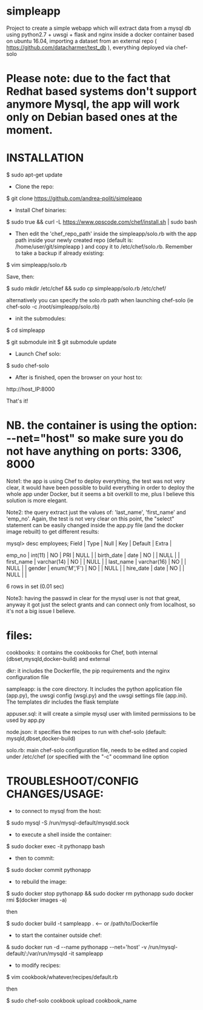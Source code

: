 # simpleapp
Project to create a simple webapp which will extract data from a mysql db using python2.7 + uwsgi + flask and nginx inside a docker container based on ubuntu 16.04, importing a dataset from an external repo ( https://github.com/datacharmer/test_db ), everything deployed via chef-solo

# Please note: due to the fact that Redhat based systems don't support anymore Mysql, the app will work only on Debian based ones at the moment.

# INSTALLATION

$ sudo apt-get update

- Clone the repo:

$ git clone https://github.com/andrea-politi/simpleapp

- Install Chef binaries:

$ sudo true && curl -L https://www.opscode.com/chef/install.sh | sudo bash

- Then edit the 'chef_repo_path' inside the simpleapp/solo.rb with the app path inside your newly created repo (default is: /home/user/git/simpleapp ) and copy it to /etc/chef/solo.rb. Remember to take a backup if already existing:

$ vim simpleapp/solo.rb

Save, then:

$ sudo mkdir /etc/chef && sudo cp simpleapp/solo.rb /etc/chef/

alternatively you can specify the solo.rb path when launching chef-solo (ie chef-solo -c /root/simpleapp/solo.rb)

- init the submodules:

$ cd simpleapp

$ git submodule init
$ git submodule update

- Launch Chef solo:

$ sudo chef-solo

- After is finished, open the browser on your host to:

http://host_IP:8000

That's it!

# NB. the container is using the option: --net="host" so make sure you do not have anything on ports: 3306, 8000

Note1: the app is using Chef to deploy everything, the test was not very clear, it would have been possible to build everything in order to deploy the whole app under Docker, but it seems a bit overkill to me, plus I believe this solution is more elegant.

Note2: the query extract just the values of: 'last_name', 'first_name' and 'emp_no'. Again, the test is not very clear on this point, the "select" statement can be easily changed inside the app.py file (and the docker image rebuilt) to get different results:

mysql> desc employees;
 Field      | Type          | Null | Key | Default | Extra |

 emp_no     | int(11)       | NO   | PRI | NULL    |       |
 birth_date | date          | NO   |     | NULL    |       |
 first_name | varchar(14)   | NO   |     | NULL    |       |
 last_name  | varchar(16)   | NO   |     | NULL    |       |
 gender     | enum('M','F') | NO   |     | NULL    |       |
 hire_date  | date          | NO   |     | NULL    |       |

6 rows in set (0.01 sec)

Note3: having the passwd in clear for the mysql user is not that great, anyway it got just the select grants and can connect only from localhost, so it's not a big issue I believe.


# files:

cookbooks: it contains the cookbooks for Chef, both internal (dbset,mysqld,docker-build) and external

dkr: it includes the Dockerfile, the pip requirements and the nginx configuration file

sampleapp: is the core directory. It includes the python application file (app.py), the uwsgi config (wsgi.py) and the uwsgi settings file (app.ini). The templates dir includes the flask template

appuser.sql: it will create a simple mysql user with limited permissions to be used by app.py

node.json: it specifies the recipes to run with chef-solo (default: mysqld,dbset,docker-build)

solo.rb: main chef-solo configuration file, needs to be edited and copied under /etc/chef (or specified with the "-c" ocommand line option

# TROUBLESHOOT/CONFIG CHANGES/USAGE:

- to connect to mysql from the host:

$ sudo mysql -S /run/mysql-default/mysqld.sock

- to execute a shell inside the container:

$ sudo docker exec -it pythonapp bash

- then to commit:

$ sudo docker commit pythonapp

- to rebuild the image:

$ sudo docker stop pythonapp && sudo docker rm pythonapp
sudo docker rmi $(docker images -a)

then

$ sudo docker build -t sampleapp . <-- or /path/to/Dockerfile

- to start the container outside chef:

& sudo docker run -d --name pythonapp --net='host' -v /run/mysql-default/:/var/run/mysqld -it sampleapp

- to modify recipes:

$ vim cookbook/whatever/recipes/default.rb

then

$ sudo chef-solo cookbook upload cookbook_name
